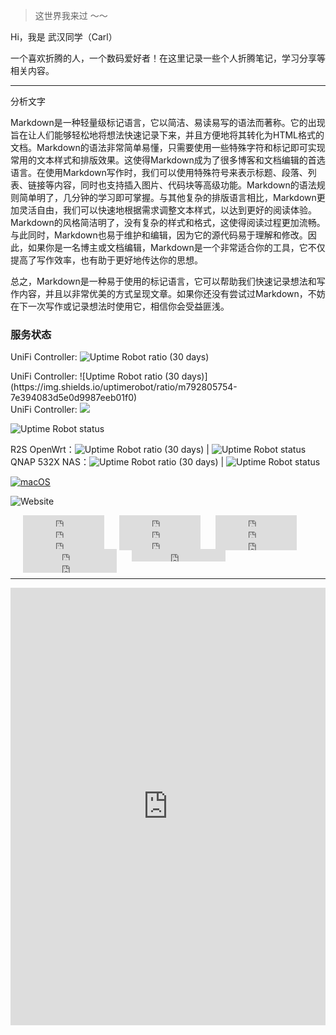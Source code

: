 > 这世界我来过 ～～

Hi，我是 武汉同学（Carl）

一个喜欢折腾的人，一个数码爱好者！在这里记录一些个人折腾笔记，学习分享等相关内容。

***

分析文字

Markdown是一种轻量级标记语言，它以简洁、易读易写的语法而著称。它的出现旨在让人们能够轻松地将想法快速记录下来，并且方便地将其转化为HTML格式的文档。Markdown的语法非常简单易懂，只需要使用一些特殊字符和标记即可实现常用的文本样式和排版效果。这使得Markdown成为了很多博客和文档编辑的首选语言。在使用Markdown写作时，我们可以使用特殊符号来表示标题、段落、列表、链接等内容，同时也支持插入图片、代码块等高级功能。Markdown的语法规则简单明了，几分钟的学习即可掌握。与其他复杂的排版语言相比，Markdown更加灵活自由，我们可以快速地根据需求调整文本样式，以达到更好的阅读体验。  
Markdown的风格简洁明了，没有复杂的样式和格式，这使得阅读过程更加流畅。与此同时，Markdown也易于维护和编辑，因为它的源代码易于理解和修改。因此，如果你是一名博主或文档编辑，Markdown是一个非常适合你的工具，它不仅提高了写作效率，也有助于更好地传达你的思想。

总之，Markdown是一种易于使用的标记语言，它可以帮助我们快速记录想法和写作内容，并且以非常优美的方式呈现文章。如果你还没有尝试过Markdown，不妨在下一次写作或记录想法时使用它，相信你会受益匪浅。

### 服务状态



UniFi Controller: ![Uptime Robot ratio (30 days)](https://img.shields.io/uptimerobot/ratio/m792805754-7e394083d5e0d9987eeb01f0)

<div style="text-align: left;">
  UniFi Controller: ![Uptime Robot ratio (30 days)](https://img.shields.io/uptimerobot/ratio/m792805754-7e394083d5e0d9987eeb01f0)
</div>

<div style="text-align: left;">
  UniFi Controller: <img src="https://img.shields.io/uptimerobot/ratio/m792805754-7e394083d5e0d9987eeb01f0">
</div>




![Uptime Robot status](https://img.shields.io/uptimerobot/status/m792805754-7e394083d5e0d9987eeb01f0)

R2S OpenWrt：![Uptime Robot ratio (30 days)](https://img.shields.io/uptimerobot/ratio/m792805900-c8a50b879cc3c9a6f9572167) | ![Uptime Robot status](https://img.shields.io/uptimerobot/status/m792805900-c8a50b879cc3c9a6f9572167)  
QNAP 532X NAS：![Uptime Robot ratio (30 days)](https://img.shields.io/uptimerobot/ratio/m792798184-61716c065417c923ec86b020) | ![Uptime Robot status](https://img.shields.io/uptimerobot/status/m792798184-61716c065417c923ec86b020)



[![macOS](https://svgshare.com/i/ZjP.svg)](https://svgshare.com/i/ZjP.svg)

![Website](https://img.shields.io/website?url=https%3A%2F%2Fsonglin.me%2Fimg%2Ffavicon.ico)

<iframe style="margin-left: 20px; margin-bottom:-5px;" 
        frameborder="0" scrolling="0" width="130px"
        height="20px"
        src="https://img.shields.io/youtube/channel/views/UCLY6gSsEwswCrDaFV__K1uw?style=social">
</iframe>  
<iframe style="margin-left: 20px; margin-bottom:-5px;" 
        frameborder="0" scrolling="0" width="130px"
        height="20px"
        src="https://img.shields.io/youtube/channel/subscribers/UCLY6gSsEwswCrDaFV__K1uw?style=social">
</iframe>






<iframe style="margin-left: 20px; margin-bottom:-5px;" frameborder="0" scrolling="0" width="130px"
    height="20px"
    src="https://img.shields.io/youtube/channel/views/UCLY6gSsEwswCrDaFV__K1uw?style=social">
</iframe>
<iframe style="margin-left: 20px; margin-bottom:-5px;" frameborder="0" scrolling="0" width="130px"
    height="20px"
    src="https://img.shields.io/youtube/channel/subscribers/UCLY6gSsEwswCrDaFV__K1uw?style=social">
</iframe>
<iframe style="margin-left: 20px; margin-bottom:-5px;" frameborder="0" scrolling="0" width="130px"
    height="20px"
    src="https://img.shields.io/badge/dynamic/json?color=43A0D1&label=subscribers&query=%24.data.totalSubs&url=https%3A%2F%2Fapi.spencerwoo.com%2Fsubstats%2F%3Fsource%3Dbilibili%26queryKey%3D191193781&style=social&logo=bilibili">
</iframe>
<iframe style="margin-left: 20px; margin-bottom:-5px;" frameborder="0" scrolling="0" width="130px"
    height="20px"
    src="https://img.shields.io/badge/dynamic/json?color=%23df2029&label=Weibo&query=%24.data.totalSubs&url=https%3A%2F%2Fapi.spencerwoo.com%2Fsubstats%2F%3Fsource%3Dweibo%26queryKey%3D2965107404&style=social&logo=sina-weibo">
</iframe>
<iframe style="margin-left: 20px; margin-bottom:-5px;" frameborder="0" scrolling="0" width="130px"
    height="20px"
    src="https://img.shields.io/twitter/url?url=https://twitter.com/carlsonglin">
</iframe>
<iframe style="margin-left: 20px; margin-bottom:-5px;" frameborder="0" scrolling="0" width="130px"
    height="20px"
    src="https://img.shields.io/twitter/follow/carlsonglin?label=followers">
</iframe>
<iframe style="margin-left: 20px; margin-bottom:-5px;" frameborder="0" scrolling="0" width="130px"
    height="20px"
    src="https://img.shields.io/github/followers/CarlCit?style=social">
</iframe>
<iframe style="margin-left: 20px; margin-bottom:-5px;" frameborder="0" scrolling="0" width="150px"
    height="20px"
    src="https://img.shields.io/badge/dynamic/json?label=followers&query=%24.data.totalSubs&url=https%3A%2F%2Fapi.spencerwoo.com%2Fsubstats%2F%3Fsource%3Dinstagram%26queryKey%3Dcarl.songlin&style=social&logo=instagram">
</iframe>
<iframe style="margin-left: 20px; margin-bottom:-5px;" frameborder="0" scrolling="0" width="150px"
    height="20px"
    src="https://img.shields.io/badge/dynamic/json?label=subscribers&query=%24.data.totalSubs&url=https%3A%2F%2Fapi.spencerwoo.com%2Fsubstats%2F%3Fsource%3Dsspai%26queryKey%3Dhaijc&style=social&logo=Apache">
</iframe>
<iframe style="margin-left: 20px; margin-bottom:-5px;" frameborder="0" scrolling="0" width="150px"
    height="20px"
    src="https://img.shields.io/badge/dynamic/json?label=Subscribers&query=%24.data.totalSubs&url=https%3A%2F%2Fapi.spencerwoo.com%2Fsubstats%2F%3Fsource%3Dzhihu%26queryKey%3Dcarlsonglin&style=social&logo=zhihu">
</iframe>


***


<iframe src="https://songlin.me/uptime/" style="width: 100%;  height: 700px; border: 0"></iframe>

